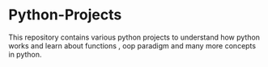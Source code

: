 # Python-Projects
This repository contains various python projects to understand how python works and learn about  functions , oop paradigm and many more concepts in python.
